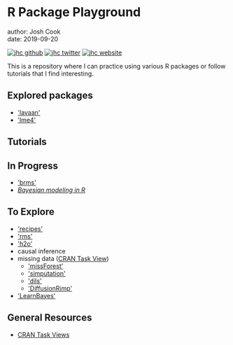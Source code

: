 # R Package Playground

author: Josh Cook  
date: 2019-09-20

[![jhc github](https://img.shields.io/badge/GitHub-jhrcook-181717.svg?style=flat&logo=github)](https://github.com/jhrcook)
[![jhc twitter](https://img.shields.io/badge/Twitter-@JoshDoesA-00aced.svg?style=flat&logo=twitter)](https://twitter.com/JoshDoesa)
[![jhc website](https://img.shields.io/badge/Website-Joshua_Cook-5087B2.svg?style=flat&logo=telegram)](https://joshuacook.netlify.com)

This is a repository where I can practice using various R packages or follow tutorials that I find interesting.

## Explored packages

* ['lavaan'](http://lavaan.ugent.be/index.html)
* ['lme4'](https://cran.r-project.org/web/packages/lme4/index.html)


## Tutorials



## In Progress

* ['brms'](https://github.com/paul-buerkner/brms)
* [*Bayesian modeling in R*](https://www.r-bloggers.com/bayesian-models-in-r-2/)


## To Explore

* ['recipes'](https://github.com/tidymodels/recipes)
* ['rms'](http://biostat.mc.vanderbilt.edu/wiki/Main/RmS)
* ['h2o'](https://github.com/h2oai/h2o-3)
* causal inference
* missing data ([CRAN Task View](https://cran.r-project.org/web/views/MissingData.html))
    * ['missForest'](https://cran.r-project.org/web/packages/missForest/index.html)
    * ['simputation'](https://cran.r-project.org/web/packages/simputation/index.html)
    * ['dils'](https://cran.r-project.org/web/packages/dils/index.html)
    * ['DiffusionRimp'](https://cran.r-project.org/web/packages/DiffusionRimp/index.html)
* ['LearnBayes'](https://cran.r-project.org/web/packages/LearnBayes/index.html)






## General Resources

* [CRAN Task Views](https://cran.r-project.org/web/views/)